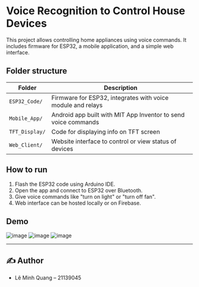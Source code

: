 # Voice Recognition to Control House Devices

This project allows controlling home appliances using voice commands. It includes firmware for ESP32, a mobile application, and a simple web interface.

## Folder structure

| Folder | Description |
|--------|-------------|
| `ESP32_Code/` | Firmware for ESP32, integrates with voice module and relays |
| `Mobile_App/` | Android app built with MIT App Inventor to send voice commands |
| `TFT_Display/` | Code for displaying info on TFT screen |
| `Web_Client/` | Website interface to control or view status of devices |

## How to run

1. Flash the ESP32 code using Arduino IDE.
2. Open the app and connect to ESP32 over Bluetooth.
3. Give voice commands like "turn on light" or "turn off fan".
4. Web interface can be hosted locally or on Firebase.

## Demo

![image](https://github.com/user-attachments/assets/e7d4eb0f-eb2c-4988-9d31-bcaf5c21c444) 
![image](https://github.com/user-attachments/assets/aafb1c9c-f0c9-4741-9ba8-ebd59375ba2d)
![image](https://github.com/user-attachments/assets/f819f95b-1a86-4c6d-901d-2dc6a5a7e4cb)

---------------------------------------------------------------------------------------------------------------------------------------

## ✍️ Author

- Lê Minh Quang – 21139045

